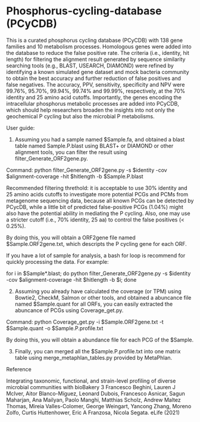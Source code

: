 # Phosphorus-cycling-database (PCyCDB)
This is a curated phosphorus cycling database (PCyCDB) with 138 gene families and 10 metabolism processes. 
Homologous genes were added into the database to reduce the false positive rate. The criteria (i.e., identity, hit length) for filtering the alignment result generated by sequence similarity searching tools (e.g., BLAST, USEARCH, DIAMOND) were refined by identifying a known simulated gene dataset and mock bacteria community to obtain the best accuracy and further reduction of false positives and false negatives. The accuracy, PPV, sensitivity, specificity and NPV were 99.76%, 95.70%, 99.94%, 99.74% and 99.99%, respectively, at the 70% identity and 25 amino acid cutoffs. 
Importantly, the genes encoding the intracellular phosphorus metabolic processes are added into PCyCDB, which should help researchers broaden the insights into not only the geochemical P cycling but also the microbial P metabolisms.

User guide:
1. Assuming you had a sample named $Sample.fa, and obtained a blast table named Sample.P.blast using BLAST+ or DIAMOND or other alignment tools, you can filter the result using filter_Generate_ORF2gene.py. 

Command: python filter_Generate_ORF2gene.py -s $identity -cov $alignment-coverage -hit $hitlength -b $Sample.P.blast

Recommended filtering threthold: it is acceptable to use 30% identity and 25 amino acids cutoffs to investigate more potential PCGs and PCMs from metagenome sequencing data, because all known PCGs can be detected by PCycDB, while a little bit of predicted false-positive PCGs (1.04%) might also have the potential ability in mediating the P cycling. Also, one may use a stricter cutoff (i.e., 70% identity, 25 aa) to control the false positives (< 0.25%).

By doing this, you will obtain a ORF2gene file named $Sample.ORF2gene.txt, which descripts the P cycling gene for each ORF.

If you have a lot of sample for analysis, a bash for loop is recommend for quickly processing the data. For example:

for i in $Sample*.blast; do python filter_Generate_ORF2gene.py -s $identity -cov $alignment-coverage -hit $hitlength -b $i; done

2. Assuming you already have calculated the coverage (or TPM) using Bowtie2, CheckM, Salmon or other tools, and obtained a abuncance file named $Sample.quant for all ORFs, you can easily extracted the abuncance of PCGs using Coverage_get.py.

Command: python Coverage_get.py -i $Sample.ORF2gene.txt -t $Sample.quant -o $Sample.P.profile.txt

By doing this, you will obtain a abundance file for each PCG of the $Sample.

3. Finally, you can merged all the $Sample.P.profile.txt into one matrix table using merge_metaphlan_tables.py provided by MetaPhlan. 

Reference

Integrating taxonomic, functional, and strain-level profiling of diverse microbial communities with bioBakery 3 Francesco Beghini, Lauren J McIver, Aitor Blanco-Míguez, Leonard Dubois, Francesco Asnicar, Sagun Maharjan, Ana Mailyan, Paolo Manghi, Matthias Scholz, Andrew Maltez Thomas, Mireia Valles-Colomer, George Weingart, Yancong Zhang, Moreno Zolfo, Curtis Huttenhower, Eric A Franzosa, Nicola Segata. eLife (2021)
